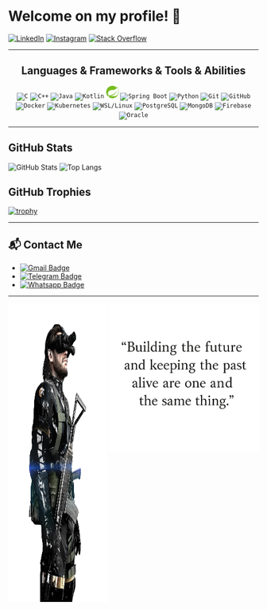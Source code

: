 # Welcome on my profile! 👋

[![LinkedIn](https://img.shields.io/badge/LinkedIn-blue?logo=linkedin)](https://www.linkedin.com/in/raffaele-prince/)
[![Instagram](https://img.shields.io/badge/Instagram-%23E4405F?logo=instagram&logoColor=white)](https://www.instagram.com/raffstein_/)
[![Stack Overflow](https://img.shields.io/badge/StackOverflow-FE7A16?logo=stack-overflow&logoColor=white)]()

---

<h2 align="center">Languages & Frameworks & Tools & Abilities</h2>

<p align="center">
  <code><img title="C" height="25" src="https://github.com/zumrudu-anka/zumrudu-anka/blob/master/images/c.svg"></code>
  <code><img title="C++" height="25" src="https://github.com/zumrudu-anka/zumrudu-anka/blob/master/images/cpp.svg"></code>
  <code><img title="Java" height="25" src="https://github.com/zumrudu-anka/zumrudu-anka/blob/master/images/java-original.svg"></code>
  <code><img title="Kotlin" height="25" src="https://upload.wikimedia.org/wikipedia/commons/7/74/Kotlin_Icon.png"></code>
  <code><img title="Spring" height="25" src="https://raw.githubusercontent.com/devicons/devicon/master/icons/spring/spring-original.svg"></code>
  <code><img title="Spring Boot" height="25" src="https://cdn.worldvectorlogo.com/logos/spring-3.svg"></code>
  <code><img title="Python" height="25" src="https://github.com/zumrudu-anka/zumrudu-anka/blob/master/images/python-original.svg"></code>
  <code><img title="Git" height="25" src="https://github.com/zumrudu-anka/zumrudu-anka/blob/master/images/git-original.svg"></code>
  <code><img title="GitHub" height="25" src="https://github.githubassets.com/images/modules/logos_page/GitHub-Mark.png"></code>
  <code><img title="Docker" height="25" src="https://www.vectorlogo.zone/logos/docker/docker-icon.svg"></code>
  <code><img title="Kubernetes" height="25" src="https://www.vectorlogo.zone/logos/kubernetes/kubernetes-icon.svg"></code>
  <code><img title="WSL/Linux" height="25" src="https://upload.wikimedia.org/wikipedia/commons/f/f1/Icons8_flat_linux.svg"></code>
  <code><img title="PostgreSQL" height="25" src="https://www.vectorlogo.zone/logos/postgresql/postgresql-icon.svg"></code>
  <code><img title="MongoDB" height="25" src="https://www.vectorlogo.zone/logos/mongodb/mongodb-icon.svg"></code>
  <code><img title="Firebase" height="25" src="https://www.vectorlogo.zone/logos/firebase/firebase-icon.svg"></code>
  <code><img title="Oracle" height="25" src="https://www.vectorlogo.zone/logos/oracle/oracle-icon.svg"></code>
</p>


<hr>


## GitHub Stats
![GitHub Stats](https://github-readme-stats.vercel.app/api?username=RaffSStein&show_icons=true&theme=dark)
![Top Langs](https://github-readme-stats.vercel.app/api/top-langs/?username=RaffSStein&layout=compact&theme=dark)

## GitHub Trophies
[![trophy](https://github-profile-trophy.vercel.app/?username=RaffSStein&theme=onedark)](https://github.com/ryo-ma/github-profile-trophy)

---

## 📬 Contact Me

- [![Gmail Badge](https://img.shields.io/badge/-raffaele.princee@gmail.com-c14438?style=flat&logo=Gmail&logoColor=white)](mailto:raffaele.princee@gmail.com "Connect via Email")
- [![Telegram Badge](https://img.shields.io/badge/-@RaffStein-0088CC?style=flat&logo=Telegram&logoColor=white)](https://t.me/RaffStein "Contact on Telegram")
- [![Whatsapp Badge](https://img.shields.io/badge/-Whatsapp-4AC959?style=flat&logo=whatsapp&logoColor=white)](https://wa.me/3317334889?text=Hi! "Contact on WhatsApp")


---
<img align="left" width="200" height="600" src="big-boss.png">
<img align="right" width="300" height="300" src="quote.png">


